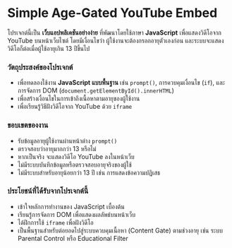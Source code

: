 # Simple Age-Gated YouTube Embed

โปรเจกต์นี้เป็น **เว็บแอปพลิเคชันอย่างง่าย** ที่พัฒนาโดยใช้ภาษา **JavaScript** เพื่อแสดงวิดีโอจาก YouTube บนหน้าเว็บไซต์ โดยมีเงื่อนไขว่า ผู้ใช้งานจะต้องกรอกอายุตัวเองก่อน และระบบจะแสดงวิดีโอก็ต่อเมื่อผู้ใช้อายุเกิน 13 ปีขึ้นไป

### วัตถุประสงค์ของโปรเจกต์

* เพื่อทดลองใช้งาน **JavaScript แบบพื้นฐาน** เช่น `prompt()`, การควบคุมเงื่อนไข (`if`), และการจัดการ DOM (`document.getElementById().innerHTML`)
* เพื่อสร้างเงื่อนไขในการเข้าถึงเนื้อหาตามอายุของผู้ใช้งาน
* เพื่อเรียนรู้วิธีฝังวิดีโอจาก YouTube ด้วย `iframe`

### ขอบเขตของงาน

* รับข้อมูลอายุผู้ใช้งานผ่านหน้าต่าง `prompt()`
* ตรวจสอบว่าอายุมากกว่า 13 หรือไม่
* หากเป็นจริง จะแสดงวิดีโอ YouTube ลงในหน้าเว็บ
* ไม่มีระบบบันทึกข้อมูลหรือตรวจสอบอายุจริงของผู้ใช้
* ไม่มีระบบสำหรับอายุน้อยกว่า 13 ปี เช่น การแสดงข้อความปฏิเสธ

### ประโยชน์ที่ได้รับจากโปรเจกต์นี้

* เข้าใจหลักการทำงานของ JavaScript เบื้องต้น
* เรียนรู้การจัดการ DOM เพื่อแสดงผลลัพธ์บนหน้าเว็บ
* ได้ฝึกการใช้ `iframe` เพื่อฝังวิดีโอ
* เป็นพื้นฐานสำหรับต่อยอดไปสู่ระบบควบคุมเนื้อหา (Content Gate) ตามช่วงอายุ เช่น ระบบ Parental Control หรือ Educational Filter
